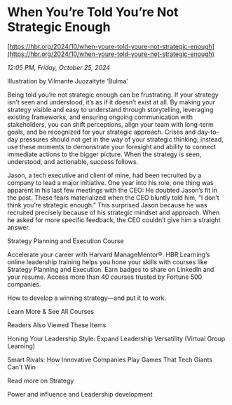 # When You’re Told You’re Not Strategic Enough

[https://hbr.org/2024/10/when-youre-told-youre-not-strategic-enough](https://hbr.org/2024/10/when-youre-told-youre-not-strategic-enough)

*12:05 PM, Friday, October 25, 2024*

Illustration by Vilmante Juozaityte ‘Bulma’

Being told you’re not strategic enough can be frustrating. If your strategy isn’t seen and understood, it’s as if it doesn’t exist at all. By making your strategy visible and easy to understand through storytelling, leveraging existing frameworks, and ensuring ongoing communication with stakeholders, you can shift perceptions, align your team with long-term goals, and be recognized for your strategic approach. Crises and day-to-day pressures should not get in the way of your strategic thinking; instead, use these moments to demonstrate your foresight and ability to connect immediate actions to the bigger picture. When the strategy is seen, understood, and actionable, success follows.

Jason, a tech executive and client of mine, had been recruited by a company to lead a major initiative. One year into his role, one thing was apparent in his last few meetings with the CEO: He doubted Jason’s fit in the post. These fears materialized when the CEO bluntly told him, “I don’t think you’re strategic enough.” This surprised Jason because he was recruited precisely because of his strategic mindset and approach. When he asked for more specific feedback, the CEO couldn’t give him a straight answer.

Strategy Planning and Execution Course

Accelerate your career with Harvard ManageMentor®. HBR Learning’s online leadership training helps you hone your skills with courses like Strategy Planning and Execution. Earn badges to share on LinkedIn and your resume. Access more than 40 courses trusted by Fortune 500 companies.

How to develop a winning strategy—and put it to work.

Learn More & See All Courses

Readers Also Viewed These Items

Honing Your Leadership Style: Expand Leadership Versatility (Virtual Group Learning)

Smart Rivals: How Innovative Companies Play Games That Tech Giants Can't Win

Read more on Strategy

Power and influence and Leadership development

